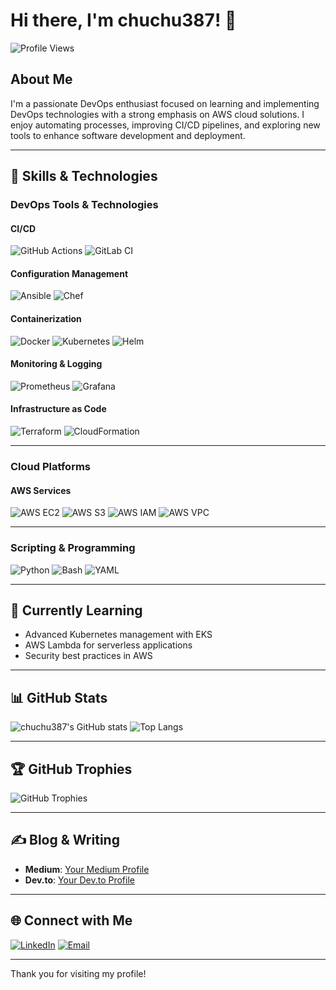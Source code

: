 # Hi there, I'm chuchu387! 👋

![Profile Views](https://komarev.com/ghpvc/?username=chuchu387&style=flat-square&color=blue)

## About Me

I'm a passionate DevOps enthusiast focused on learning and implementing DevOps technologies with a strong emphasis on AWS cloud solutions. I enjoy automating processes, improving CI/CD pipelines, and exploring new tools to enhance software development and deployment.

---

## 🚀 Skills & Technologies

### DevOps Tools & Technologies

#### CI/CD
![GitHub Actions](https://img.shields.io/badge/-GitHub%20Actions-2088FF?style=for-the-badge&logo=github-actions&logoColor=white)
![GitLab CI](https://img.shields.io/badge/-GitLab%20CI-330F63?style=for-the-badge&logo=gitlab)

#### Configuration Management
![Ansible](https://img.shields.io/badge/-Ansible-EE0000?style=for-the-badge&logo=ansible&logoColor=white)
![Chef](https://img.shields.io/badge/-Chef-292D2F?style=for-the-badge&logo=chef&logoColor=white)

#### Containerization
![Docker](https://img.shields.io/badge/-Docker-2496ED?style=for-the-badge&logo=docker&logoColor=white)
![Kubernetes](https://img.shields.io/badge/-Kubernetes-326CE5?style=for-the-badge&logo=kubernetes&logoColor=white)
![Helm](https://img.shields.io/badge/-Helm-0F1689?style=for-the-badge&logo=helm&logoColor=white)

#### Monitoring & Logging
![Prometheus](https://img.shields.io/badge/-Prometheus-E6522C?style=for-the-badge&logo=prometheus&logoColor=white)
![Grafana](https://img.shields.io/badge/-Grafana-F46800?style=for-the-badge&logo=grafana&logoColor=white)

#### Infrastructure as Code
![Terraform](https://img.shields.io/badge/-Terraform-7B42BC?style=for-the-badge&logo=terraform&logoColor=white)
![CloudFormation](https://img.shields.io/badge/-AWS%20CloudFormation-FF9900?style=for-the-badge&logo=amazon-aws&logoColor=white)

---

### Cloud Platforms

#### AWS Services
![AWS EC2](https://img.shields.io/badge/-AWS%20EC2-FF9900?style=for-the-badge&logo=amazon-ec2&logoColor=white)
![AWS S3](https://img.shields.io/badge/-AWS%20S3-569A31?style=for-the-badge&logo=amazon-s3&logoColor=white)
![AWS IAM](https://img.shields.io/badge/-AWS%20IAM-002E5D?style=for-the-badge&logo=amazon-iam&logoColor=white)
![AWS VPC](https://img.shields.io/badge/-AWS%20VPC-FF9900?style=for-the-badge&logo=amazon-vpc&logoColor=white)



---

### Scripting & Programming
![Python](https://img.shields.io/badge/-Python-3776AB?style=for-the-badge&logo=python&logoColor=white)
![Bash](https://img.shields.io/badge/-Bash-4EAA25?style=for-the-badge&logo=gnu-bash&logoColor=white)
![YAML](https://img.shields.io/badge/-YAML-CB171E?style=for-the-badge&logo=yaml&logoColor=white)

---

## 🌱 Currently Learning
- Advanced Kubernetes management with EKS
- AWS Lambda for serverless applications
- Security best practices in AWS

---

## 📊 GitHub Stats

![chuchu387's GitHub stats](https://github-readme-stats.vercel.app/api?username=chuchu387&show_icons=true&theme=radical)
![Top Langs](https://github-readme-stats.vercel.app/api/top-langs/?username=chuchu387&layout=compact&theme=radical)

---

## 🏆 GitHub Trophies

![GitHub Trophies](https://github-profile-trophy.vercel.app/?username=chuchu387&theme=radical&no-frame=true&margin-w=10)

---
## ✍️ Blog & Writing
- **Medium**: [Your Medium Profile](https://medium.com/@heyitsmeshubhamofficial69)
- **Dev.to**: [Your Dev.to Profile](https://dev.to/chuchu387)


---

## 🌐 Connect with Me
[![LinkedIn](https://img.shields.io/badge/LinkedIn-0077B5?style=for-the-badge&logo=linkedin&logoColor=white)](https://www.linkedin.com/in/shubham-sapkota-6782442a1/)
[![Email](https://img.shields.io/badge/Email-D14836?style=for-the-badge&logo=gmail&logoColor=white)](mailto:heyitsmeshubhamofficial69@gmail.com)

---

Thank you for visiting my profile!
